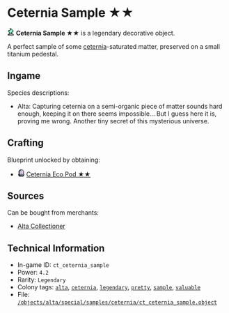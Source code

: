 # Ceternia Sample ★★

<img src="https://raw.githubusercontent.com/Ceterai/Enternia/main/objects/alta/special/samples/ceternia/icon.png" alt="Ceternia Sample ★★ icon" loading="lazy" height="16px" width="auto" /> **Ceternia Sample ★★** is a legendary decorative object.

A perfect sample of some [ceternia](https://ceterai.github.io/MyEnternia/Wiki/Tags/Ceternia)-saturated matter, preserved on a small titanium pedestal.

## Ingame

Species descriptions:

- Alta: Capturing ceternia on a semi-organic piece of matter sounds hard enough, keeping it on there seems impossible... But I guess here it is, proving me wrong. Another tiny secret of this mysterious universe.

## Crafting

Blueprint unlocked by obtaining:

- <img src="https://raw.githubusercontent.com/Ceterai/Enternia/main/objects/farmables/alta/ground/ceternia/pod/icon.png" alt="Ceternia Eco Pod ★★ icon" loading="lazy" height="16px" width="auto" /> [Ceternia Eco Pod ★★](https://ceterai.github.io/MyEnternia/Wiki/CeterniaEcoPod)

## Sources

Can be bought from merchants:

- [Alta Collectioner](https://ceterai.github.io/MyEnternia/Wiki/AltaCollectioner)

## Technical Information

- In-game ID: `ct_ceternia_sample`
- Power: `4.2`
- Rarity: `Legendary`
- Colony tags: [`alta`](https://ceterai.github.io/MyEnternia/Wiki/Tags/Alta), [`ceternia`](https://ceterai.github.io/MyEnternia/Wiki/Tags/Ceternia), [`legendary`](https://ceterai.github.io/MyEnternia/Wiki/Tags/Legendary), [`pretty`](https://ceterai.github.io/MyEnternia/Wiki/Tags/Pretty), [`sample`](https://ceterai.github.io/MyEnternia/Wiki/Tags/Sample), [`valuable`](https://ceterai.github.io/MyEnternia/Wiki/Tags/Valuable)
- File: [`/objects/alta/special/samples/ceternia/ct_ceternia_sample.object`](https://github.com/Ceterai/Enternia/blob/main/objects/alta/special/samples/ceternia/ct_ceternia_sample.object)
